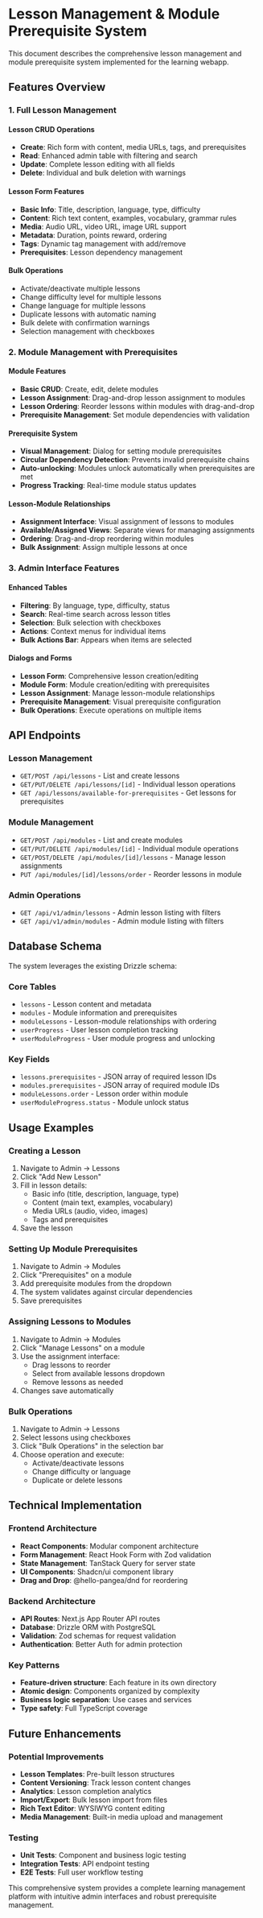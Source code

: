 # Lesson Management & Module Prerequisite System

This document describes the comprehensive lesson management and module prerequisite system implemented for the learning webapp.

## Features Overview

### 1. Full Lesson Management

#### Lesson CRUD Operations
- **Create**: Rich form with content, media URLs, tags, and prerequisites
- **Read**: Enhanced admin table with filtering and search
- **Update**: Complete lesson editing with all fields
- **Delete**: Individual and bulk deletion with warnings

#### Lesson Form Features
- **Basic Info**: Title, description, language, type, difficulty
- **Content**: Rich text content, examples, vocabulary, grammar rules
- **Media**: Audio URL, video URL, image URL support
- **Metadata**: Duration, points reward, ordering
- **Tags**: Dynamic tag management with add/remove
- **Prerequisites**: Lesson dependency management

#### Bulk Operations
- Activate/deactivate multiple lessons
- Change difficulty level for multiple lessons
- Change language for multiple lessons
- Duplicate lessons with automatic naming
- Bulk delete with confirmation warnings
- Selection management with checkboxes

### 2. Module Management with Prerequisites

#### Module Features
- **Basic CRUD**: Create, edit, delete modules
- **Lesson Assignment**: Drag-and-drop lesson assignment to modules
- **Lesson Ordering**: Reorder lessons within modules with drag-and-drop
- **Prerequisite Management**: Set module dependencies with validation

#### Prerequisite System
- **Visual Management**: Dialog for setting module prerequisites
- **Circular Dependency Detection**: Prevents invalid prerequisite chains
- **Auto-unlocking**: Modules unlock automatically when prerequisites are met
- **Progress Tracking**: Real-time module status updates

#### Lesson-Module Relationships
- **Assignment Interface**: Visual assignment of lessons to modules
- **Available/Assigned Views**: Separate views for managing assignments
- **Ordering**: Drag-and-drop reordering within modules
- **Bulk Assignment**: Assign multiple lessons at once

### 3. Admin Interface Features

#### Enhanced Tables
- **Filtering**: By language, type, difficulty, status
- **Search**: Real-time search across lesson titles
- **Selection**: Bulk selection with checkboxes
- **Actions**: Context menus for individual items
- **Bulk Actions Bar**: Appears when items are selected

#### Dialogs and Forms
- **Lesson Form**: Comprehensive lesson creation/editing
- **Module Form**: Module creation/editing with prerequisites
- **Lesson Assignment**: Manage lesson-module relationships
- **Prerequisite Management**: Visual prerequisite configuration
- **Bulk Operations**: Execute operations on multiple items

## API Endpoints

### Lesson Management
- `GET/POST /api/lessons` - List and create lessons
- `GET/PUT/DELETE /api/lessons/[id]` - Individual lesson operations
- `GET /api/lessons/available-for-prerequisites` - Get lessons for prerequisites

### Module Management
- `GET/POST /api/modules` - List and create modules
- `GET/PUT/DELETE /api/modules/[id]` - Individual module operations
- `GET/POST/DELETE /api/modules/[id]/lessons` - Manage lesson assignments
- `PUT /api/modules/[id]/lessons/order` - Reorder lessons in module

### Admin Operations
- `GET /api/v1/admin/lessons` - Admin lesson listing with filters
- `GET /api/v1/admin/modules` - Admin module listing with filters

## Database Schema

The system leverages the existing Drizzle schema:

### Core Tables
- `lessons` - Lesson content and metadata
- `modules` - Module information and prerequisites
- `moduleLessons` - Lesson-module relationships with ordering
- `userProgress` - User lesson completion tracking
- `userModuleProgress` - User module progress and unlocking

### Key Fields
- `lessons.prerequisites` - JSON array of required lesson IDs
- `modules.prerequisites` - JSON array of required module IDs
- `moduleLessons.order` - Lesson order within module
- `userModuleProgress.status` - Module unlock status

## Usage Examples

### Creating a Lesson
1. Navigate to Admin → Lessons
2. Click "Add New Lesson"
3. Fill in lesson details:
   - Basic info (title, description, language, type)
   - Content (main text, examples, vocabulary)
   - Media URLs (audio, video, images)
   - Tags and prerequisites
4. Save the lesson

### Setting Up Module Prerequisites
1. Navigate to Admin → Modules
2. Click "Prerequisites" on a module
3. Add prerequisite modules from the dropdown
4. The system validates against circular dependencies
5. Save prerequisites

### Assigning Lessons to Modules
1. Navigate to Admin → Modules
2. Click "Manage Lessons" on a module
3. Use the assignment interface:
   - Drag lessons to reorder
   - Select from available lessons dropdown
   - Remove lessons as needed
4. Changes save automatically

### Bulk Operations
1. Navigate to Admin → Lessons
2. Select lessons using checkboxes
3. Click "Bulk Operations" in the selection bar
4. Choose operation and execute:
   - Activate/deactivate lessons
   - Change difficulty or language
   - Duplicate or delete lessons

## Technical Implementation

### Frontend Architecture
- **React Components**: Modular component architecture
- **Form Management**: React Hook Form with Zod validation
- **State Management**: TanStack Query for server state
- **UI Components**: Shadcn/ui component library
- **Drag and Drop**: @hello-pangea/dnd for reordering

### Backend Architecture
- **API Routes**: Next.js App Router API routes
- **Database**: Drizzle ORM with PostgreSQL
- **Validation**: Zod schemas for request validation
- **Authentication**: Better Auth for admin protection

### Key Patterns
- **Feature-driven structure**: Each feature in its own directory
- **Atomic design**: Components organized by complexity
- **Business logic separation**: Use cases and services
- **Type safety**: Full TypeScript coverage

## Future Enhancements

### Potential Improvements
- **Lesson Templates**: Pre-built lesson structures
- **Content Versioning**: Track lesson content changes
- **Analytics**: Lesson completion analytics
- **Import/Export**: Bulk lesson import from files
- **Rich Text Editor**: WYSIWYG content editing
- **Media Management**: Built-in media upload and management

### Testing
- **Unit Tests**: Component and business logic testing
- **Integration Tests**: API endpoint testing
- **E2E Tests**: Full user workflow testing

This comprehensive system provides a complete learning management platform with intuitive admin interfaces and robust prerequisite management.
